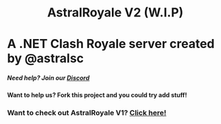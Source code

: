 # <p align="center">AstralRoyale V2 (W.I.P)</p>

# A .NET Clash Royale server created by @astralsc

##### Need help? Join our [Discord](https://discord.gg/mUredE6CTU)
#### Want to help us? Fork this project and you could try add stuff!

### Want to check out AstralRoyale V1? [Click here!](https://github.com/fdz6/AstralRoyale)

